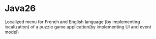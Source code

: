 # Java26
Localized menu for French and English language (by implementing localization) of a puzzle game application(by implementing UI and event model)
